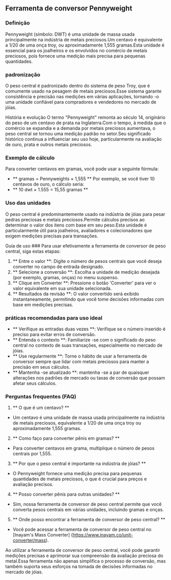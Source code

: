 ## Ferramenta de conversor Pennyweight

### Definição
Pennyweight (símbolo: DWT) é uma unidade de massa usada principalmente na indústria de metais preciosos.Um centavo é equivalente a 1/20 de uma onça troy, ou aproximadamente 1,555 gramas.Esta unidade é essencial para os joalheiros e os envolvidos no comércio de metais preciosos, pois fornece uma medição mais precisa para pequenas quantidades.

### padronização
O peso central é padronizado dentro do sistema de peso Troy, que é comumente usado na pesagem de metais preciosos.Esse sistema garante consistência e precisão nas medições em várias aplicações, tornando -o uma unidade confiável para compradores e vendedores no mercado de jóias.

História e evolução
O termo "Pennyweight" remonta ao século 14, originário do peso de um centavo de prata na Inglaterra.Com o tempo, à medida que o comércio se expandia e a demanda por metais preciosos aumentava, o peso central se tornou uma medição padrão no setor.Seu significado histórico continua a influenciar seu uso hoje, particularmente na avaliação de ouro, prata e outros metais preciosos.

### Exemplo de cálculo
Para converter centavos em gramas, você pode usar a seguinte fórmula:
- ** gramas = Pennyweights × 1,555 **
Por exemplo, se você tiver 10 centavos de ouro, o cálculo seria:
- ** 10 dwt × 1.555 = 15,55 gramas **

### Uso das unidades
O peso central é predominantemente usado na indústria de jóias para pesar pedras preciosas e metais preciosos.Permite cálculos precisos ao determinar o valor dos itens com base em seu peso.Esta unidade é particularmente útil para joalheiros, avaliadores e colecionadores que exigem medições precisas para transações.

Guia de uso ###
Para usar efetivamente a ferramenta de conversor de peso central, siga estas etapas:
1. ** Entre o valor **: Digite o número de pesos centrais que você deseja converter no campo de entrada designado.
2. ** Selecione a conversão **: Escolha a unidade de medição desejada (por exemplo, gramas, onças) no menu suspenso.
3. ** Clique em Converter **: Pressione o botão 'Converter' para ver o valor equivalente em sua unidade selecionada.
4. ** Resultados da revisão **: O valor convertido será exibido instantaneamente, permitindo que você tome decisões informadas com base em medições precisas.

### práticas recomendadas para uso ideal
- ** Verifique as entradas duas vezes **: Verifique se o número inserido é preciso para evitar erros de conversão.
- ** Entenda o contexto **: Familiarize -se com o significado do peso central no contexto de suas transações, especialmente no mercado de jóias.
- ** Use regularmente **: Torne o hábito de usar a ferramenta de conversor sempre que lidar com metais preciosos para manter a precisão em seus cálculos.
- ** Mantenha -se atualizado **: mantenha -se a par de quaisquer alterações nos padrões de mercado ou taxas de conversão que possam afetar seus cálculos.

### Perguntas frequentes (FAQ)

1. ** O que é um centavo? **
- Um centavo é uma unidade de massa usada principalmente na indústria de metais preciosos, equivalente a 1/20 de uma onça troy ou aproximadamente 1,555 gramas.

2. ** Como faço para converter pênis em gramas? **
- Para converter centavos em grama, multiplique o número de pesos centrais por 1,555.

3. ** Por que o peso central é importante na indústria de jóias? **
- O Pennyweight fornece uma medição precisa para pequenas quantidades de metais preciosos, o que é crucial para preços e avaliação precisos.

4. ** Posso converter pênis para outras unidades? **
- Sim, nossa ferramenta de conversor de peso central permite que você converta pesos centrais em várias unidades, incluindo gramas e onças.

5. ** Onde posso encontrar a ferramenta de conversor de peso central? **
- Você pode acessar a ferramenta de conversor de peso central no [Inayam's Mass Converter] (https://www.inayam.co/unit-converter/mass).

Ao utilizar a ferramenta de conversor de peso central, você pode garantir medições precisas e aprimorar sua compreensão da avaliação preciosa do metal.Essa ferramenta não apenas simplifica o processo de conversão, mas também suporta seus esforços na tomada de decisões informadas no mercado de jóias.